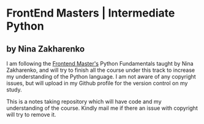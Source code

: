 # FrontEnd Masters | Intermediate Python # 
## by Nina Zakharenko ##

I am following the [Frontend Master's](https://frontendmasters.com/courses/python/) Python Fundamentals taught by Nina Zakharenko, and will try to finish all the course under this track to increase my understanding of the Python language. I am not aware of any copyright issues, but will upload in my Github profile for the version control on my study.

This is a notes taking repository which will have code and my understanding of the course. Kindly mail me if there an issue with copyright will try to remove it. 

